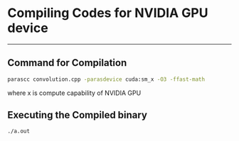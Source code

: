 # Compiling Codes for NVIDIA GPU device
---

## Command for Compilation
```bash
parascc convolution.cpp -parasdevice cuda:sm_x -O3 -ffast-math
```
where x is compute capability of NVIDIA GPU

## Executing the Compiled binary
```bash
./a.out
```
